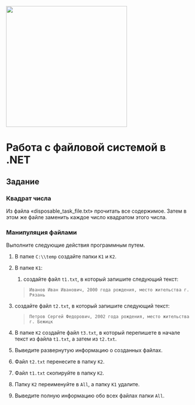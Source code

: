 <img src="..\..\resources\EPAM_LOGO_Primary.png?raw=true" width="330" />

# Работа с файловой системой в .NET

##  Задание

### Квадрат числа

Из файла «disposable\_task\_file.txt» прочитать все содержимое. Затем в
этом же файле заменить каждое число квадратом этого числа.

### Манипуляция файлами

Выполните следующие действия программным путем.

1.  В папке `С:\\temp` создайте папки `К1` и `К2`.

2.  В папке `К1`:

    1.  создайте файл `t1.txt`, в который запишите следующий текст:

    > `Иванов Иван Иванович, 2000 года рождения, место жительства г. Рязань`

2.  создайте файл `t2.txt`, в который запишите следующий текст:

    > `Петров Сергей Федорович, 2002 года рождения, место жительства г. Бежицк`

3.  В папке `К2` создайте файл `t3.txt`, в который перепишете в начале текст
    из файла `t1.txt`, а затем из `t2.txt`.

4.  Выведите развернутую информацию о созданных файлах.

5.  Файл `t2.txt` перенесите в папку `K2`.

6.  Файл `t1.txt` скопируйте в папку `K2`.

7.  Папку `K2` переименуйте в `All`, а папку `K1` удалите.

8.  Выведите полную информацию обо всех файлах папки `All`.

